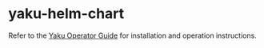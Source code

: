 <!--
SPDX-FileCopyrightText: 2024 grow platform GmbH

SPDX-License-Identifier: MIT
-->

# yaku-helm-chart

Refer to the [Yaku Operator Guide](./documentation/operator-guide.md) for installation and operation instructions.
